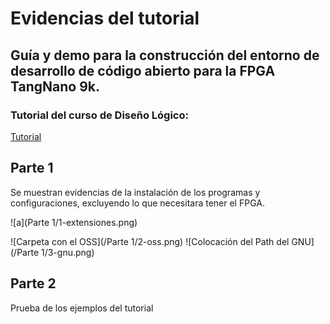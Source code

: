 # Evidencias del tutorial

## Guía y demo para la construcción del entorno de desarrollo de código abierto para la FPGA TangNano 9k.
### Tutorial del curso de Diseño Lógico: 
[Tutorial](https://github.com/DJosueMM/open_source_fpga_environment/wiki)

## Parte 1
Se muestran evidencias de la instalación de los programas y configuraciones, excluyendo lo que necesitara tener el FPGA.

![a](Parte 1/1-extensiones.png)

![Carpeta con el OSS](/Parte 1/2-oss.png)
![Colocación del Path del GNU](/Parte 1/3-gnu.png)

## Parte 2
Prueba de los ejemplos del tutorial
